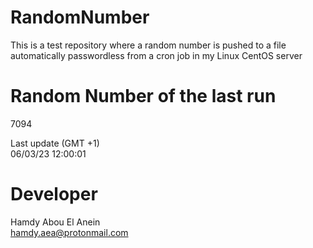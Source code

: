 # RandomNumber    
This is a test repository where a random number is pushed to a file automatically passwordless from a cron job in my Linux CentOS server    
# Random Number of the last run   
7094
      
Last update (GMT +1)    
06/03/23 12:00:01
# Developer    
Hamdy Abou El Anein   
hamdy.aea@protonmail.com
